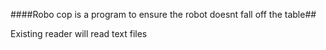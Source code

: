 ####Robo cop is a program to ensure the robot doesnt fall off the table##

Existing reader will read text files
